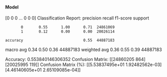#### Model
[0 0 0 ... 0 0 0]
Classification Report:
              precision    recall  f1-score   support

           0       0.55      1.00      0.71  24861069
           1       0.12      0.00      0.00  20026114

    accuracy                           0.55  44887183
   macro avg       0.34      0.50      0.36  44887183
weighted avg       0.36      0.55      0.39  44887183

Accuracy: 0.553840146306352
Confusion Matrix:
[[24860205      864]
 [20025995      119]]
Confusion Matrix (%):
[[5.53837495e+01 1.92482562e-03]
 [4.46140605e+01 2.65109085e-04]]
